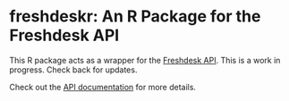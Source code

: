 # freshdeskr: An R Package for the Freshdesk API
This R package acts as a wrapper for the [Freshdesk API](https://developers.freshdesk.com/api/). This is a work in progress. Check back for updates.

Check out the [API documentation](https://developers.freshdesk.com/api/) for more details.
